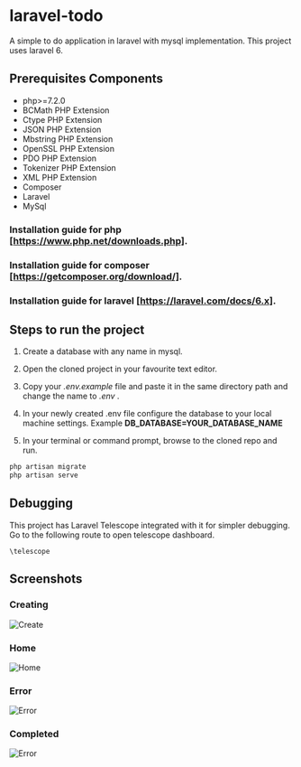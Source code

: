 # laravel-todo

A simple to do application in laravel with mysql implementation. This project uses laravel 6.

## Prerequisites Components

- php>=7.2.0
- BCMath PHP Extension
- Ctype PHP Extension
- JSON PHP Extension
- Mbstring PHP Extension
- OpenSSL PHP Extension
- PDO PHP Extension
- Tokenizer PHP Extension
- XML PHP Extension
- Composer
- Laravel
- MySql

### Installation guide for php [https://www.php.net/downloads.php].

### Installation guide for composer [https://getcomposer.org/download/].

### Installation guide for laravel [https://laravel.com/docs/6.x].

## Steps to run the project

1. Create a database with any name in mysql.

2. Open the cloned project in your favourite text editor.

3. Copy your *.env.example* file and paste it in the same directory path and change the name to *.env* .

4. In your newly created .env file configure the database to your local machine settings. Example **DB_DATABASE=YOUR_DATABASE_NAME**

5. In your terminal or command prompt, browse to the cloned repo and run.

```bash
php artisan migrate
php artisan serve
```

## Debugging

This project has Laravel Telescope integrated with it for simpler debugging. Go to the following route to open telescope dashboard.

```route
\telescope
```

## Screenshots

### Creating

![Create](https://github.com/dambar08/laravel-todo/blob/master/screenshots/create.png)

### Home

![Home](https://github.com/dambar08/laravel-todo/blob/master/screenshots/ui-added.png)

### Error

![Error](https://github.com/dambar08/laravel-todo/blob/master/screenshots/error.png)

### Completed

![Error](https://github.com/dambar08/laravel-todo/blob/master/screenshots/completed.png)